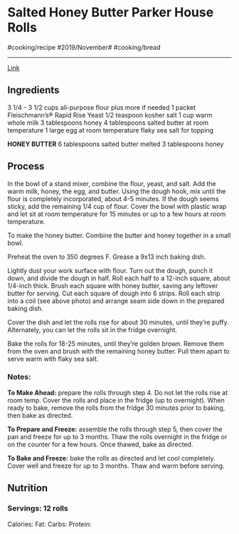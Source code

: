 # Salted Honey Butter Parker House Rolls
#cooking/recipe #2019/November# #cooking/bread
- - - -
[Link](https://www.halfbakedharvest.com/salted-honey-butter-parker-house-rolls/)

## Ingredients
3 1/4 - 3 1/2 cups all-purpose flour plus more if needed
1 packet Fleischmann’s® Rapid Rise Yeast
1/2 teaspoon kosher salt
1 cup warm whole milk
3 tablespoons honey
4 tablespoons salted butter at room temperature
1 large egg at room temperature
flaky sea salt for topping

**HONEY BUTTER**
6 tablespoons salted butter melted
3 tablespoons honey

## Process
In the bowl of a stand mixer, combine the flour, yeast, and salt. Add the warm milk, honey, the egg, and butter. Using the dough hook, mix until the flour is completely incorporated, about 4-5 minutes. If the dough seems sticky, add the remaining 1/4 cup of flour. Cover the bowl with plastic wrap and let sit at room temperature for 15 minutes or up to a few hours at room temperature.

To make the honey butter. Combine the butter and honey together in a small bowl.

Preheat the oven to 350 degrees F. Grease a 9x13 inch baking dish.

Lightly dust your work surface with flour. Turn out the dough, punch it down, and divide the dough in half. Roll each half to a 12-inch square, about 1/4-inch thick. Brush each square with honey butter, saving any leftover butter for serving. Cut each square of dough into 6 strips. Roll each strip into a coil (see above photo) and arrange seam side down in the prepared baking dish.

Cover the dish and let the rolls rise for about 30 minutes, until they’re puffy. Alternately, you can let the rolls sit in the fridge overnight.

Bake the rolls for 18-25 minutes, until they’re golden brown. Remove them from the oven and brush with the remaining honey butter. Pull them apart to serve warm with flaky sea salt.

### Notes:
**To Make Ahead:**
 prepare the rolls through step 4. Do not let the rolls rise at room temp. Cover the rolls and place in the fridge (up to overnight). When ready to bake, remove the rolls from the fridge 30 minutes prior to baking, then bake as directed. 

**To Prepare and Freeze:**
assemble the rolls through step 5, then cover the pan and freeze for up to 3 months. Thaw the rolls overnight in the fridge or on the counter for a few hours. Once thawed, bake as directed. 

**To Bake and Freeze:**
bake the rolls as directed and let cool completely. Cover well and freeze for up to 3 months. Thaw and warm before serving. 

## Nutrition
### Servings: 12 rolls
Calories: 
Fat: 
Carbs: 
Protein: 